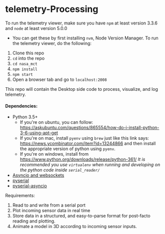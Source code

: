 # telemetry-Processing

To run the telemetry viewer, make sure you have `npm` at least version 3.3.6 and `node` at least version 5.0.0
- You can get these by first installing `nvm`, Node Version Manager.
To run the telemetry viewer, do the following:
1. Clone this repo
2. `cd` into the repo
3. `cd nasa_mct`
4. `npm install`
5. `npm start`
6. Open a browser tab and go to `localhost:2008`

This repo will contain the Desktop side code to process, visualize, and log telemetry.

#### Dependencies:
* Python 3.5+
  * If you're on ubuntu, you can follow: <https://askubuntu.com/questions/865554/how-do-i-install-python-3-6-using-apt-get>
  * If you're on mac, install `pyenv` using `brew` just like this link says: <https://news.ycombinator.com/item?id=13244866>
    and then install the appropriate version of python using `pyenv`.
  * If you're on windows, install from <https://www.python.org/downloads/release/python-361/>
*It is recommended you use `virtualenv` when running and developing on the python code inside `serial_reader/`*
* [Asyncio and websockets](https://websockets.readthedocs.io/en/stable/index.html)
* [pyserial](http://pyserial.readthedocs.io/en/latest/pyserial.html)
* [pyserial-asyncio](http://pyserial-asyncio.readthedocs.io/en/latest/shortintro.html)

Requirements:

1. Read to and write from a serial port
2. Plot incoming sensor data in real time
3. Store data in a structured, and easy-to-parse format for post-facto reading and plotting.
4. Animate a model in 3D according to incoming sensor inputs.
